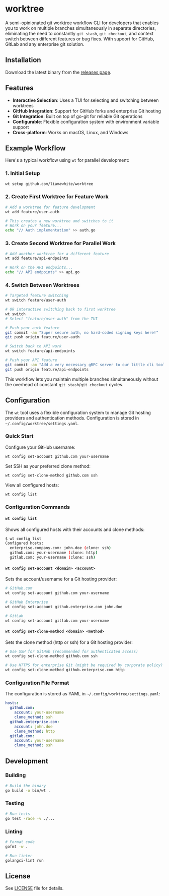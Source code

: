 # worktree

A semi-opinionated git worktree workflow CLI for developers that enables you to work on multiple branches simultaneously in separate directories, eliminating the need to constantly `git stash`, `git checkout`, and context switch between different features or bug fixes. With supoort for GitHub, GitLab and any enterprise git solution.

## Installation

Download the latest binary from the [releases page](https://github.com/liamawhite/worktree/releases/latest).

## Features

- **Interactive Selection**: Uses a TUI for selecting and switching between worktrees
- **GitHub Integration**: Support for GitHub forks and enterprise Git hosting
- **Git Integration**: Built on top of go-git for reliable Git operations
- **Configurable**: Flexible configuration system with environment variable support
- **Cross-platform**: Works on macOS, Linux, and Windows

## Example Workflow

Here's a typical workflow using `wt` for parallel development:

### 1. Initial Setup
```bash
wt setup github.com/liamawhite/worktree
```

### 2. Create First Worktree for Feature Work
```bash
# Add a worktree for feature development
wt add feature/user-auth

# This creates a new worktree and switches to it
# Work on your feature...
echo "// Auth implementation" >> auth.go
```

### 3. Create Second Worktree for Parallel Work  
```bash
# Add another worktree for a different feature
wt add feature/api-endpoints

# Work on the API endpoints...
echo "// API endpoints" >> api.go  
```

### 4. Switch Between Worktrees
```bash
# Targeted feature switching
wt switch feature/user-auth

# OR interactive switching back to first worktree
wt switch
# Select "feature/user-auth" from the TUI

# Push your auth feature
git commit -am "Super secure auth, no hard-coded signing keys here!"
git push origin feature/user-auth

# Switch back to API work
wt switch feature/api-endpoints

# Push your API feature
git commit -am "Add a very necessary gRPC server to our little cli tool"
git push origin feature/api-endpoints
```

This workflow lets you maintain multiple branches simultaneously without the overhead of constant `git stash`/`git checkout` cycles.

## Configuration

The `wt` tool uses a flexible configuration system to manage Git hosting providers and authentication methods. Configuration is stored in `~/.config/worktree/settings.yaml`.

### Quick Start

Configure your GitHub username:
```bash
wt config set-account github.com your-username
```

Set SSH as your preferred clone method:
```bash
wt config set-clone-method github.com ssh
```

View all configured hosts:
```bash
wt config list
```

### Configuration Commands

#### `wt config list`
Shows all configured hosts with their accounts and clone methods:
```bash
$ wt config list
Configured hosts:
  enterprise.company.com: john.doe (clone: ssh)
  github.com: your-username (clone: http)
  gitlab.com: your-username (clone: ssh)
```

#### `wt config set-account <domain> <account>`
Sets the account/username for a Git hosting provider:
```bash
# GitHub.com
wt config set-account github.com your-username

# GitHub Enterprise
wt config set-account github.enterprise.com john.doe

# GitLab
wt config set-account gitlab.com your-username
```

#### `wt config set-clone-method <domain> <method>`
Sets the clone method (http or ssh) for a Git hosting provider:
```bash
# Use SSH for GitHub (recommended for authenticated access)
wt config set-clone-method github.com ssh

# Use HTTPS for enterprise Git (might be required by corporate policy)
wt config set-clone-method github.enterprise.com http
```

### Configuration File Format

The configuration is stored as YAML in `~/.config/worktree/settings.yaml`:

```yaml
hosts:
  github.com:
    account: your-username
    clone_method: ssh
  github.enterprise.com:
    account: john.doe
    clone_method: http
  gitlab.com:
    account: your-username
    clone_method: ssh
```

## Development

### Building

```bash
# Build the binary
go build -o bin/wt .
```

### Testing

```bash
# Run tests
go test -race -v ./...
```

### Linting

```bash
# Format code
gofmt -w .

# Run linter
golangci-lint run
```

## License

See [LICENSE](LICENSE) file for details.
